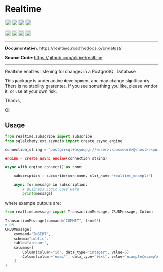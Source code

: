 # Realtime

<p>

<a href="https://github.com/olirice/realtime/actions"><img src="https://github.com/olirice/realtime/workflows/tests/badge.svg" alt="Tests" height="18"></a>
<a href="https://realtime.readthedocs.io/en/latest/?badge=latest"><img src="https://readthedocs.org/projects/realtime/badge/?version=latest" alt="Tests" height="18"></a>
<a href="https://codecov.io/gh/olirice/realtime"><img src="https://codecov.io/gh/olirice/realtime/branch/master/graph/badge.svg" height="18"></a>
<a href="https://github.com/psf/black">
        <img src="https://img.shields.io/badge/code%20style-black-000000.svg" alt="Codestyle Black" height="18">
    </a>
</p>

<p>
    <a href="https://www.python.org/downloads/"><img src="https://img.shields.io/badge/python-3.8+-blue.svg" alt="Python version" height="18"></a>
  <a href="https://badge.fury.io/py/realtime"><img src="https://badge.fury.io/py/realtime.svg" alt="PyPI version" height="18"></a>
    <a href="https://github.com/olirice/realtime/blob/master/LICENSE"><img src="https://img.shields.io/pypi/l/markdown-subtemplate.svg" alt="License" height="18"></a>
    <a href="https://pypi.org/project/realtime/"><img src="https://img.shields.io/pypi/dm/realtime.svg" alt="Download count" height="18"></a>
</p>

---

**Documentation**: <a href="https://realtime.readthedocs.io/en/latest/" target="_blank">https://realtime.readthedocs.io/en/latest/</a>

**Source Code**: <a href="https://github.com/olirice/realtime" target="_blank">https://github.com/olirice/realtime</a>

---

Realtime enables listening for changes in a PostgreSQL Database

This package is under active development and may change significantly. There is no stability guarentee. If you see something you like, please vendor it, or use at your own risk.

Thanks,

Oli



## Usage

```python
from realtime.subscribe import subscribe
from sqlalchemy.ext.asyncio import create_async_engine

connection_string = "postgresql+asyncpg://<user>:<password>@<host>:<port>/<database>

engine = create_async_engine(connection_string)

async with engine.connect() as conn:

    subscription = subscribe(con=conn, slot_name="realtime_example")

    async for message in subscription:
        # Business Logic Goes Here
        print(message)
```

where example outputs are:

```python
from realtime.message import TransactionMessage, CRUDMessage, Column

TransactionMessage(command="COMMIT", lsn=95)
# OR
CRUDMessage(
    command="INSERT",
    schema="public",
    table="account",
    columns=[
        Column(column="id", data_type="integer", value=5),
        Column(column="email", data_type="text", value="example@example.com"),
    ]
)
```
